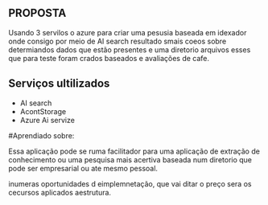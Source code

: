 ## PROPOSTA
Usando 3 servilos o azure para criar uma pesusia baseada em idexador onde consigo por meio de AI search resultado smais coeos sobre determiandos dados que estão presentes e uma diretorio
arquivos esses que para teste foram crados baseados e avaliações de cafe.

## Serviços ultilizados 
- AI search
- AcontStorage
- Azure Ai servize

#Aprendiado sobre:

Essa aplicação pode se ruma facilitador para uma aplicação de extração de conhecimento ou uma pesquisa mais acertiva baseada num diretorio
que pode ser empresarial ou ate mesmo pessoal.

inumeras oportunidades d eimplemnetação, que vai ditar o preço sera os cecursos aplicados aestrutura.